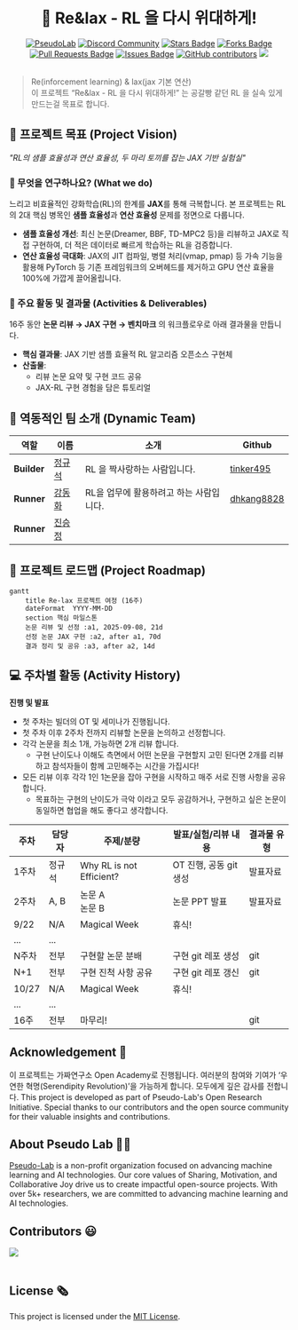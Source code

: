 <h1 align="center"> 🚀 Re&lax - RL 을 다시 위대하게! </h1>

<div align="center">
<a href="https://pseudo-lab.com"><img src="https://img.shields.io/badge/PseudoLab-S10-3776AB" alt="PseudoLab"/></a>
<a href="https://discord.gg/EPurkHVtp2"><img src="https://img.shields.io/badge/Discord-BF40BF" alt="Discord Community"/></a>
<a href="https://github.com/Pseudo-Lab/Re-lax/stargazers"><img src="https://img.shields.io/github/stars/Pseudo-Lab/Re-lax" alt="Stars Badge"/></a>
<a href="https://github.com/Pseudo-Lab/Re-lax/network/members"><img src="https://img.shields.io/github/forks/Pseudo-Lab/Re-lax" alt="Forks Badge"/></a>
<a href="https://github.com/Pseudo-Lab/Re-lax/pulls"><img src="https://img.shields.io/github/issues-pr/Pseudo-Lab/Re-lax" alt="Pull Requests Badge"/></a>
<a href="https://github.com/Pseudo-Lab/Re-lax/issues"><img src="https://img.shields.io/github/issues/Pseudo-Lab/Re-lax" alt="Issues Badge"/></a>
<a href="https://github.com/Pseudo-Lab/Re-lax/graphs/contributors"><img alt="GitHub contributors" src="https://img.shields.io/github/contributors/Pseudo-Lab/Re-lax?color=2b9348"></a>
<a href="https://hits.seeyoufarm.com"><img src="https://hits.seeyoufarm.com/api/count/incr/badge.svg?url=https%3A%2F%2Fgithub.com%2FPseudo-Lab%2FRe-lax&count_bg=%2379C83D&title_bg=%23555555&icon=&icon_color=%23E7E7E7&title=hits&edge_flat=false"/></a>
</div>
<br>

<!-- sheilds: https://shields.io/ -->
<!-- hits badge: https://hits.seeyoufarm.com/ -->

> Re(inforcement learning) & lax(jax 기본 연산)<br>
> 이 프로젝트 “Re&lax - RL 을 다시 위대하게!” 는 공갈빵 같던 RL 을 실속 있게 만드는걸 목표로 합니다.

## 🌟 프로젝트 목표 (Project Vision)
_"RL의 샘플 효율성과 연산 효율성, 두 마리 토끼를 잡는 JAX 기반 실험실"_

### 🎯 무엇을 연구하나요? (What we do)
느리고 비효율적인 강화학습(RL)의 한계를 **JAX**를 통해 극복합니다. 본 프로젝트는 RL의 2대 핵심 병목인 **샘플 효율성**과 **연산 효율성** 문제를 정면으로 다룹니다.

- **샘플 효율성 개선**: 최신 논문(Dreamer, BBF, TD-MPC2 등)을 리뷰하고 JAX로 직접 구현하여, 더 적은 데이터로 빠르게 학습하는 RL을 검증합니다.
- **연산 효율성 극대화**: JAX의 JIT 컴파일, 병렬 처리(vmap, pmap) 등 가속 기능을 활용해 PyTorch 등 기존 프레임워크의 오버헤드를 제거하고 GPU 연산 효율을 100%에 가깝게 끌어올립니다.

### 📝 주요 활동 및 결과물 (Activities & Deliverables)
16주 동안 **논문 리뷰 → JAX 구현 → 벤치마크** 의 워크플로우로 아래 결과물을 만듭니다.

- **핵심 결과물**: JAX 기반 샘플 효율적 RL 알고리즘 오픈소스 구현체
- **산출물**:
    - 리뷰 논문 요약 및 구현 코드 공유
    - JAX-RL 구현 경험을 담은 튜토리얼

## 🧑 역동적인 팀 소개 (Dynamic Team)

| 역할     | 이름                                                                                             | 소개                     | Github                                 |
|----------|--------------------------------------------------------------------------------------------------|--------------------------|----------------------------------------|
| **Builder**  | [정규석](https://www.notion.so/24b963ffa3ee8034af69d805ef862767?pvs=21)                             | RL 을 짝사랑하는 사람입니다. | [tinker495](https://github.com/tinker495) |
| **Runner**   | [강동화](www.linkedin.com/in/donghwa-kang-ab37471a2)     | RL을 업무에 활용하려고 하는 사람입니다. | [dhkang8828](https://github.com/dhkang8828) |
| **Runner**   | [진승정](https://www.linkedin.com/in/seung-jung-jin/)     |  |  |


## 🚀 프로젝트 로드맵 (Project Roadmap)
```mermaid
gantt
    title Re-lax 프로젝트 여정 (16주)
    dateFormat  YYYY-MM-DD
    section 핵심 마일스톤
    논문 리뷰 및 선정 :a1, 2025-09-08, 21d
    선정 논문 JAX 구현 :a2, after a1, 70d
    결과 정리 및 공유 :a3, after a2, 14d
```


## 💻 주차별 활동 (Activity History)

**진행 및 발표**

- 첫 주차는 빌더의 OT 및 세미나가 진행됩니다.
- 첫 주차 이후 2주차 전까지 리뷰할 논문을 논의하고 선정합니다.
- 각각 논문을 최소 1개, 가능하면 2개 리뷰 합니다.
    - 구현 난이도나 이해도 측면에서 어떤 논문을 구현할지 고민 된다면 2개를 리뷰하고 참석자들이 함께 고민해주는 시간을 가집시다!
- 모든 리뷰 이후 각각 1인 1논문을 잡아 구현을 시작하고 매주 서로 진행 사항을 공유합니다.
    - 목표하는 구현의 난이도가 극악 이라고 모두 공감하거나, 구현하고 싶은 논문이 동일하면 협업을 해도 좋다고 생각합니다.

| **주차** | **담당자** | **주제/분량** | **발표/실험/리뷰 내용** | **결과물 유형** |
| --- | --- | --- | --- | --- |
| 1주차 | 정규석 | Why RL is not Efficient? | OT 진행, 공동 git 생성 | 발표자료 |
| 2주차 | A, B | 논문 A<br>논문 B | 논문 PPT 발표 | 발표자료 |
| 9/22 | N/A | Magical Week | 휴식! |  |
| ... | ... |  |  |  |
| N주차 | 전부 | 구현할 논문 분배 | 구현 git 레포 생성 | git |
| N+1 | 전부 | 구현 진척 사항 공유 | 구현 git 레포 갱신 | git |
| 10/27 | N/A | Magical Week | 휴식! |  |
| ... | ... |  |  |  |
| 16주 | 전부 | 마무리! |  | git |

## Acknowledgement 🙏

이 프로젝트는 가짜연구소 Open Academy로 진행됩니다.
여러분의 참여와 기여가 ‘우연한 혁명(Serendipity Revolution)’을 가능하게 합니다. 모두에게 깊은 감사를 전합니다.
This project is developed as part of Pseudo-Lab's Open Research Initiative. Special thanks to our contributors and the open source community for their valuable insights and contributions.

## About Pseudo Lab 👋🏼</h2>

[Pseudo-Lab](https://pseudo-lab.com/) is a non-profit organization focused on advancing machine learning and AI technologies. Our core values of Sharing, Motivation, and Collaborative Joy drive us to create impactful open-source projects. With over 5k+ researchers, we are committed to advancing machine learning and AI technologies.

<h2>Contributors 😃</h2>
<a href="https://github.com/Pseudo-Lab/Re-lax/graphs/contributors">
  <img src="https://contrib.rocks/image?repo=Pseudo-Lab/Re-lax" />
</a>
<br><br>

<h2>License 🗞</h2>

This project is licensed under the [MIT License](https://opensource.org/licenses/MIT).
